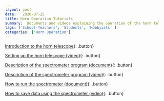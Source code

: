 ```yaml
---
layout: post
date:   2020-07-25
title: Horn Operation Tutorials
summary:  Documents and videos explaining the operation of the horn telescope
tags: ['School-Teachers', 'Students', 'Hobbyists' ]
categories: ['Horn Operation'] 
---
```


[Introduction to the horn telescope](https://wvurail.org/dspira-lessons/HornOperation_Intro){: .button}

[Setting up the horn telescope (video)](https://youtu.be/Oo28QCEZe_g){: .button}

[Description of the spectrometer program (document)](https://wvurail.org/dspira-lessons/HornOperation_spectrometer_description){: .button}

[Description of the spectrometer program (video)](https://youtu.be/50B2Uv-SoDY){: .button}

[How to run the spectrometer (document)](https://wvurail.org/dspira-lessons/HornOperation_runningSpectrometer){: .button}

[How to save data using the spectrometer (video)](https://youtu.be/dWX0rRU99Z8){: .button}

